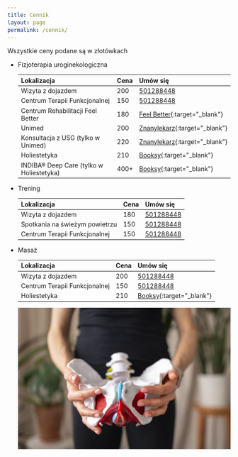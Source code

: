 ```yaml
---
title: Cennik
layout: page
permalink: /cennik/
---
```


Wszystkie ceny podane są w złotówkach

- Fizjoterapia uroginekologiczna

  | Lokalizacja                              | Cena | Umów się |    
  | ---------------------------------------- | ---- | -------- |
  | Wizyta z dojazdem                        | 200  | [<i class="fas fa-phone"></i> 501288448](tel:+48501288448) |
  | Centrum Terapii Funkcjonalnej            | 150  | [<i class="fas fa-phone"></i> 501288448](tel:+48501288448) |  
  | Centrum Rehabilitacji Feel Better        | 180  | [<i class="fa-feelbetter"></i> Feel Better](https://www.fbrehab.com/#contact){:target="_blank"} |
  | Unimed                                   | 200  | [<i class="fa-znanylekarz"></i> Znanylekarz](https://www.znanylekarz.pl/malgorzata-radzyminska){:target="_blank"} |
  | Konsultacja z USG (tylko w Unimed)       | 220  | [<i class="fa-znanylekarz"></i> Znanylekarz](https://www.znanylekarz.pl/malgorzata-radzyminska){:target="_blank"} |
  | Holiestetyka                             | 210  | [<i class="fa-booksy"></i> Booksy](https://booksy.com/pl-pl/168253_holiestetyka_fizjoterapia_8820_krakow/staffer/570659#ba_s=Undefined){:target="_blank"} |
  | INDIBA® Deep Care (tylko w Holiestetyka) | 400+ | [<i class="fa-booksy"></i> Booksy](https://booksy.com/pl-pl/168253_holiestetyka_fizjoterapia_8820_krakow/staffer/570659#ba_s=Undefined){:target="_blank"} |

- Trening

  | Lokalizacja                    | Cena | Umów się |
  | ------------------------------ | ---- | ---- |
  | Wizyta z dojazdem              | 180  | [<i class="fas fa-phone"></i> 501288448](tel:+48501288448) | 
  | Spotkania na świeżym powietrzu | 150  | [<i class="fas fa-phone"></i> 501288448](tel:+48501288448) | 
  | Centrum Terapii Funkcjonalnej  | 150  | [<i class="fas fa-phone"></i> 501288448](tel:+48501288448) | 

- Masaż

  | Lokalizacja                    | Cena | Umów się |
  | ------------------------------ | ---- | -------- |
  | Wizyta z dojazdem              | 200  | [<i class="fas fa-phone"></i> 501288448](tel:+48501288448) |
  | Centrum Terapii Funkcjonalnej  | 150  | [<i class="fas fa-phone"></i> 501288448](tel:+48501288448) |
  | Holiestetyka                   | 210  | [<i class="fa-booksy"></i> Booksy](https://booksy.com/pl-pl/168253_holiestetyka_fizjoterapia_8820_krakow/staffer/570659#ba_s=Undefined){:target="_blank"} |

  ![](/images/miednica.jpg)
